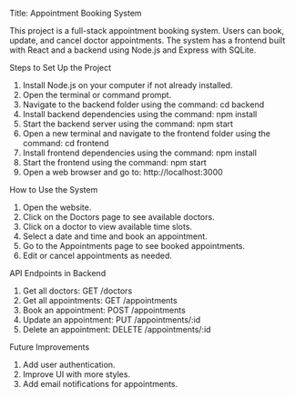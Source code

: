 Title: Appointment Booking System

This project is a full-stack appointment booking system. Users can book, update, and cancel doctor appointments. The system has a frontend built with React and a backend using Node.js and Express with SQLite.

Steps to Set Up the Project

1. Install Node.js on your computer if not already installed.
2. Open the terminal or command prompt.
3. Navigate to the backend folder using the command:
   cd backend
4. Install backend dependencies using the command:
   npm install
5. Start the backend server using the command:
   npm start
6. Open a new terminal and navigate to the frontend folder using the command:
   cd frontend
7. Install frontend dependencies using the command:
   npm install
8. Start the frontend using the command:
   npm start
9. Open a web browser and go to:
   http://localhost:3000

How to Use the System

1. Open the website.
2. Click on the Doctors page to see available doctors.
3. Click on a doctor to view available time slots.
4. Select a date and time and book an appointment.
5. Go to the Appointments page to see booked appointments.
6. Edit or cancel appointments as needed.

API Endpoints in Backend

1. Get all doctors: GET /doctors
2. Get all appointments: GET /appointments
3. Book an appointment: POST /appointments
4. Update an appointment: PUT /appointments/:id
5. Delete an appointment: DELETE /appointments/:id

Future Improvements

1. Add user authentication.
2. Improve UI with more styles.
3. Add email notifications for appointments.

